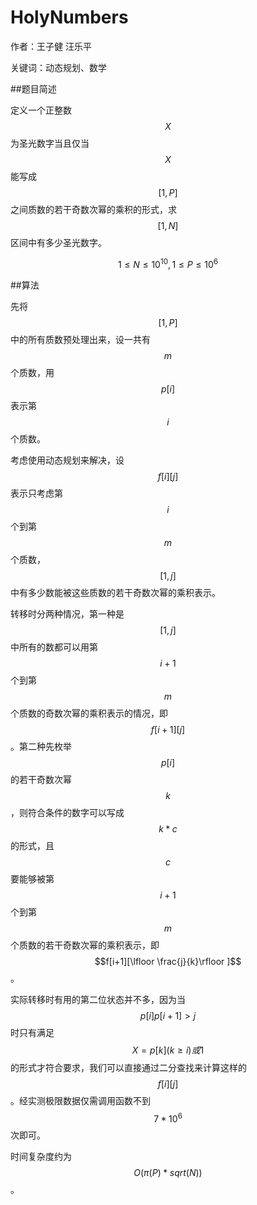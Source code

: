 # HolyNumbers
作者：王子健 汪乐平

关键词：动态规划、数学

##题目简述

定义一个正整数$$X$$为圣光数字当且仅当$$X$$能写成$$[1,P]$$之间质数的若干奇数次幂的乘积的形式，求$$[1,N]$$区间中有多少圣光数字。

$$1≤N≤10^{10},1≤P≤10^6$$

##算法

先将$$[1,P]$$中的所有质数预处理出来，设一共有$$m$$个质数，用$$p[i]$$表示第$$i$$个质数。

考虑使用动态规划来解决，设$$f[i][j]$$表示只考虑第$$i$$个到第$$m$$个质数，$$[1,j]$$中有多少数能被这些质数的若干奇数次幂的乘积表示。

转移时分两种情况，第一种是$$[1,j]$$中所有的数都可以用第$$i+1$$个到第$$m$$个质数的奇数次幂的乘积表示的情况，即$$f[i+1][j]$$。第二种先枚举$$p[i]$$的若干奇数次幂$$k$$，则符合条件的数字可以写成$$k*c$$的形式，且$$c$$要能够被第$$i+1$$个到第$$m$$个质数的若干奇数次幂的乘积表示，即$$f[i+1][\lfloor \frac{j}{k}\rfloor ]$$。

实际转移时有用的第二位状态并不多，因为当$$p[i]p[i+1]>j$$时只有满足$$X=p[k](k\geq i)或1$$的形式才符合要求，我们可以直接通过二分查找来计算这样的$$f[i][j]$$。经实测极限数据仅需调用函数不到$$7*10^6$$次即可。

时间复杂度约为$$O(π(P)*sqrt(N))$$。

